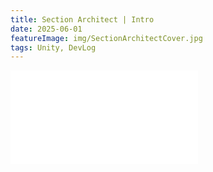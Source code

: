 ```yaml
---
title: Section Architect | Intro
date: 2025-06-01
featureImage: img/SectionArchitectCover.jpg
tags: Unity, DevLog
---
```


<div class="video-container">
<iframe src="//player.bilibili.com/player.html?isOutside=true&aid=114595968589791&bvid=BV1GW7nzuETz&cid=30227893601&p=1" scrolling="no" border="0" frameborder="no" framespacing="0" allowfullscreen="true"></iframe>
</div>